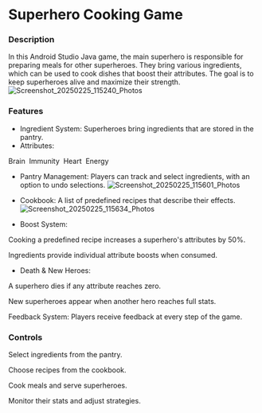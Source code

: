 # Superhero Cooking Game

### Description

In this Android Studio Java game, the main superhero is responsible for preparing meals for other superheroes. They bring various ingredients, which can be used to cook dishes that boost their attributes. The goal is to keep superheroes alive and maximize their strength.
![Screenshot_20250225_115240_Photos](https://github.com/user-attachments/assets/d68189bd-128a-47e8-80f9-0b9b02ce7859)

### Features

* Ingredient System: Superheroes bring ingredients that are stored in the pantry.
* Attributes:

Brain 
Immunity 
Heart 
Energy 

* Pantry Management: Players can track and select ingredients, with an option to undo selections.
  ![Screenshot_20250225_115601_Photos](https://github.com/user-attachments/assets/03a8f7c4-9f92-4058-975e-b5f987243355)


* Cookbook: A list of predefined recipes that describe their effects.
![Screenshot_20250225_115634_Photos](https://github.com/user-attachments/assets/d1c5d918-dad7-4cef-8923-3796fd19fdc2)

* Boost System:

Cooking a predefined recipe increases a superhero's attributes by 50%.

Ingredients provide individual attribute boosts when consumed.

* Death & New Heroes:

A superhero dies if any attribute reaches zero.

New superheroes appear when another hero reaches full stats.

Feedback System: Players receive feedback at every step of the game.


### Controls

Select ingredients from the pantry.

Choose recipes from the cookbook.

Cook meals and serve superheroes.

Monitor their stats and adjust strategies.

